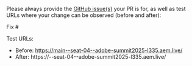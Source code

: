 Please always provide the [GitHub issue(s)](../issues) your PR is for, as well as test URLs where your change can be observed (before and after):

Fix #<gh-issue-id>

Test URLs:
- Before: https://main--seat-04--adobe-summit2025-l335.aem.live/
- After: https://<branch>--seat-04--adobe-summit2025-l335.aem.live/
